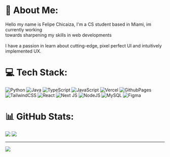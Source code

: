 # 💫 About Me:
Hello my name is Felipe Chicaiza, I'm a CS student based in Miami, im currently working<br>towards sharpening my skills in web developments<br><br>I have a passion in learn about cutting-edge, pixel perfect UI and intuitively implemented UX.

# 💻 Tech Stack:
![Python](https://img.shields.io/badge/python-3670A0?style=for-the-badge&logo=python&logoColor=ffdd54) ![Java](https://img.shields.io/badge/java-%23ED8B00.svg?style=for-the-badge&logo=openjdk&logoColor=white) ![TypeScript](https://img.shields.io/badge/typescript-%23007ACC.svg?style=for-the-badge&logo=typescript&logoColor=white) ![JavaScript](https://img.shields.io/badge/javascript-%23323330.svg?style=for-the-badge&logo=javascript&logoColor=%23F7DF1E) ![Vercel](https://img.shields.io/badge/vercel-%23000000.svg?style=for-the-badge&logo=vercel&logoColor=white) ![GithubPages](https://img.shields.io/badge/github%20pages-121013?style=for-the-badge&logo=github&logoColor=white) ![TailwindCSS](https://img.shields.io/badge/tailwindcss-%2338B2AC.svg?style=for-the-badge&logo=tailwind-css&logoColor=white) ![React](https://img.shields.io/badge/react-%2320232a.svg?style=for-the-badge&logo=react&logoColor=%2361DAFB) ![Next JS](https://img.shields.io/badge/Next-black?style=for-the-badge&logo=next.js&logoColor=white) ![NodeJS](https://img.shields.io/badge/node.js-6DA55F?style=for-the-badge&logo=node.js&logoColor=white) ![MySQL](https://img.shields.io/badge/mysql-4479A1.svg?style=for-the-badge&logo=mysql&logoColor=white) ![Figma](https://img.shields.io/badge/figma-%23F24E1E.svg?style=for-the-badge&logo=figma&logoColor=white)
# 📊 GitHub Stats:

<!--![](https://github-readme-stats.vercel.app/api?username=FelipeChicaiza&theme=dark&hide_border=true&include_all_commits=false&count_private=false)-->

![](https://github-readme-streak-stats.herokuapp.com/?user=FelipeChicaiza&theme=dark&hide_border=true)
![](https://github-readme-stats.vercel.app/api/top-langs/?username=FelipeChicaiza&theme=dark&hide_border=true&include_all_commits=false&count_private=false&layout=compact)

---
[![](https://visitcount.itsvg.in/api?id=FelipeChicaiza&icon=6&color=10)](https://visitcount.itsvg.in)

<!-- Proudly created with GPRM ( https://gprm.itsvg.in ) -->
